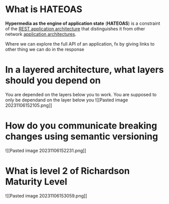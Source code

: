 # What is HATEOAS
**Hypermedia as the engine of application state** (**HATEOAS**) is a constraint of the [REST application architecture](https://en.wikipedia.org/wiki/Representational_state_transfer "Representational state transfer") that distinguishes it from other network [application architectures](https://en.wikipedia.org/wiki/Application_architecture).

Where we can explore the full API of an application, fx by giving links to other thing we can do in the response
# In a layered architecture, what layers should you depend on
You are depended on the layers below you to work. You are supposed to only be dependand on the layer below you
![[Pasted image 20231106152105.png]]
# How do you communicate breaking changes using semantic versioning
![[Pasted image 20231106152231.png]]
# What is level 2 of Richardson Maturity Level
![[Pasted image 20231106153059.png]]
